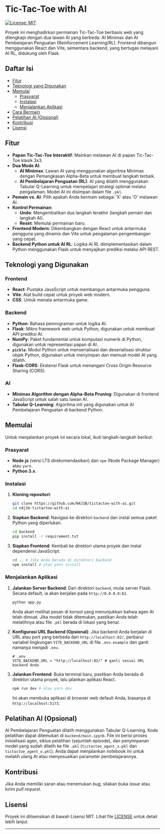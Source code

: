 # Tic-Tac-Toe with AI

[![License: MIT](https://img.shields.io/badge/License-MIT-yellow.svg)](https://opensource.org/licenses/MIT)

Proyek ini menghadirkan permainan Tic-Tac-Toe berbasis web yang dilengkapi dengan dua lawan AI yang berbeda: AI Minimax dan AI Pembelajaran Penguatan (Reinforcement Learning/RL). Frontend dibangun menggunakan React dan Vite, sementara backend, yang bertugas melayani AI RL, didukung oleh Flask.

## Daftar Isi

- [Fitur](#fitur)
- [Teknologi yang Digunakan](#teknologi-yang-digunakan)
- [Memulai](#memulai)
  - [Prasyarat](#prasyarat)
  - [Instalasi](#instalasi)
  - [Menjalankan Aplikasi](#menjalankan-aplikasi)
- [Cara Bermain](#cara-bermain)
- [Pelatihan AI (Opsional)](#pelatihan-ai-opsional)
- [Kontribusi](#kontribusi)
- [Lisensi](#lisensi)

## Fitur

* **Papan Tic-Tac-Toe Interaktif**: Mainkan melawan AI di papan Tic-Tac-Toe klasik 3x3.
* **Dua Mode AI**:
    * **AI Minimax**: Lawan AI yang menggunakan algoritma Minimax dengan Pemangkasan Alpha-Beta untuk membuat langkah terbaik.
    * **AI Pembelajaran Penguatan (RL)**: AI yang dilatih menggunakan Tabular Q-Learning untuk mempelajari strategi optimal melalui pengalaman. Model AI ini disimpan dalam file `.pkl`.
* **Pemain vs. AI**: Pilih apakah Anda bermain sebagai 'X' atau 'O' melawan AI.
* **Kontrol Permainan**:
    * **Undo**: Mengembalikan dua langkah terakhir (langkah pemain dan langkah AI).
    * **Reset**: Memulai permainan baru.
* **Frontend Modern**: Dikembangkan dengan React untuk antarmuka pengguna yang dinamis dan Vite untuk pengalaman pengembangan yang cepat.
* **Backend Python untuk AI RL**: Logika AI RL diimplementasikan dalam Python menggunakan Flask untuk menyajikan prediksi melalui API REST.

## Teknologi yang Digunakan

### Frontend
* **React**: Pustaka JavaScript untuk membangun antarmuka pengguna.
* **Vite**: Alat build cepat untuk proyek web modern.
* **CSS**: Untuk menata antarmuka game.

### Backend
* **Python**: Bahasa pemrograman untuk logika AI.
* **Flask**: Mikro framework web untuk Python, digunakan untuk membuat API prediksi AI.
* **NumPy**: Paket fundamental untuk komputasi numerik di Python, digunakan untuk representasi papan di AI.
* **`pickle`**: Modul Python untuk menserialisasi dan deserialisasi struktur objek Python, digunakan untuk menyimpan dan memuat model AI yang dilatih.
* **Flask-CORS**: Ekstensi Flask untuk menangani Cross Origin Resource Sharing (CORS).

### AI
* **Minimax Algorithm dengan Alpha-Beta Pruning**: Digunakan di frontend JavaScript untuk salah satu lawan AI.
* **Tabular Q-Learning**: Algoritma inti yang digunakan untuk AI Pembelajaran Penguatan di backend Python.

## Memulai

Untuk menjalankan proyek ini secara lokal, ikuti langkah-langkah berikut:

### Prasyarat

* **Node.js** (versi LTS direkomendasikan) dan `npm` (Node Package Manager) atau `yarn`.
* **Python 3.x**.

### Instalasi

1.  **Kloning repositori**:
    ```bash
    git clone https://github.com/N4J1B/tictactoe-with-ai.git
    cd n4j1b-tictactoe-with-ai
    ```

2.  **Siapkan Backend**:
    Navigasi ke direktori `backend` dan instal semua paket Python yang diperlukan.
    ```bash
    cd backend
    pip install -r requirement.txt
    ```

3.  **Siapkan Frontend**:
    Kembali ke direktori utama proyek dan instal dependensi JavaScript.
    ```bash
    cd .. # Jika Anda berada di direktori backend
    npm install # atau yarn install
    ```

### Menjalankan Aplikasi

1.  **Jalankan Server Backend**:
    Dari direktori `backend`, mulai server Flask. Secara default, ia akan berjalan pada `http://0.0.0.0:82`.
    ```bash
    python app.py
    ```
    Anda akan melihat pesan di konsol yang menunjukkan bahwa agen AI telah dimuat. Jika model tidak ditemukan, pastikan Anda telah melatihnya atau file `.pkl` berada di lokasi yang benar.

2.  **Konfigurasi URL Backend (Opsional)**:
    Jika backend Anda berjalan di URL atau port yang berbeda dari `http://localhost:82/`, perbarui variabel lingkungan `VITE_BACKEND_URL` di file `.env.example` dan ganti namanya menjadi `.env`.
    ```
    # .env
    VITE_BACKEND_URL = "http://localhost:82/" # ganti sesuai URL backend Anda
    ```

3.  **Jalankan Frontend**:
    Buka terminal baru, pastikan Anda berada di direktori utama proyek, lalu jalankan aplikasi React.
    ```bash
    npm run dev # atau yarn dev
    ```
    Ini akan membuka aplikasi di browser web default Anda, biasanya di `http://localhost:5173`.

## Pelatihan AI (Opsional)

AI Pembelajaran Penguatan dilatih menggunakan Tabular Q-Learning. Kode pelatihan dapat ditemukan di `backend/main.ipynb`. File ini berisi proses inisialisasi agen, siklus pelatihan (sejumlah episode), dan penyimpanan model yang sudah dilatih ke file `.pkl` (`tictactoe_agent_x.pkl` dan `tictactoe_agent_o.pkl`). Anda dapat menjalankan notebook ini untuk melatih ulang AI atau menyesuaikan parameter pembelajarannya.

## Kontribusi

Jika Anda memiliki saran atau menemukan *bug*, silakan buka *issue* atau kirim *pull request*.

## Lisensi

Proyek ini dilisensikan di bawah Lisensi MIT. Lihat file [LICENSE](LICENSE) untuk detail lebih lanjut.

---
